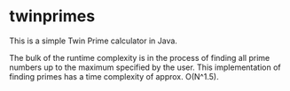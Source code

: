 # twinprimes
This is a simple Twin Prime calculator in Java.

The bulk of the runtime complexity is in the process of finding all prime numbers up to the maximum specified by the user.  This implementation of finding primes has a time complexity of approx. O(N^1.5).
